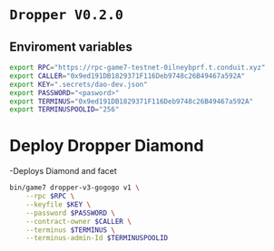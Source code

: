 # `Dropper V0.2.0`

## Enviroment variables
``` bash
export RPC="https://rpc-game7-testnet-0ilneybprf.t.conduit.xyz"
export CALLER="0x9ed191DB1829371F116Deb9748c26B49467a592A"
export KEY=".secrets/dao-dev.json"
export PASSWORD="<pasword>"
export TERMINUS="0x9ed191DB1829371F116Deb9748c26B49467a592A"
export TERMINUSPOOLID="256"
```

# Deploy Dropper Diamond
-Deploys Diamond and facet


```bash
bin/game7 dropper-v3-gogogo v1 \
    --rpc $RPC \
    --keyfile $KEY \
    --password $PASSWORD \
    --contract-owner $CALLER \
    --terminus $TERMINUS \
    --terminus-admin-Id $TERMINUSPOOLID

```